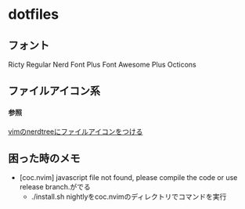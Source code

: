 # dotfiles

## フォント

Ricty Regular Nerd Font Plus Font Awesome Plus Octicons

## ファイルアイコン系

#### 参照

[vimのnerdtreeにファイルアイコンをつける](https://qiita.com/sizukutamago/items/2ba906ab3fa404eac02d)

## 困った時のメモ

- [coc.nvim] javascript file not found, please compile the code or use release branch.がでる
  - ./install.sh nightlyをcoc.nvimのディレクトリでコマンドを実行



